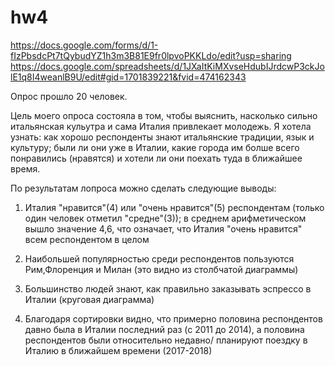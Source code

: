 # hw4
https://docs.google.com/forms/d/1-fIzPbsdcPt7tQybudYZ1h3m3B81E9fr0lpvoPKKLdo/edit?usp=sharing
https://docs.google.com/spreadsheets/d/1JXaItKiMXvseHdubIJrdcwP3ckJolE1q8I4weanlB9U/edit#gid=1701839221&fvid=474162343     

Опрос прошло 20 человек.   

Цель моего опроса состояла в том, чтобы выяснить, насколько сильно итальянская кульутра и сама Италия привлекает молодежь. Я хотела узнать: как хорошо респонденты знают итальянские традиции, язык и культуру; были ли они уже в Италии, какие города им болше всего понравились (нравятся) и хотели ли они поехать туда в ближайшее время.

По результатам лопроса можно сделать следующие выводы:
1) Италия "нравится"(4) или "очень нравится"(5) респондентам (только один человек отметил "средне"(3)); в среднем арифметическом вышло значение 4,6, что означает, что Италия "очень нравится" всем респондентом в целом

2) Наибольшей популярностью среди респондентов пользуются Рим,Флоренция и Милан (это видно из столбчатой диаграммы)

3) Большинство людей знают, как правильно заказывать эспрессо в Италии (круговая диаграмма)

4) Благодаря сортировки видно, что примерно половина респондентов давно была в Италии последний раз (с 2011 до 2014), а половина респондентов были относительно недавно/ планируют поездку в Италию в ближайшем времени (2017-2018) 
